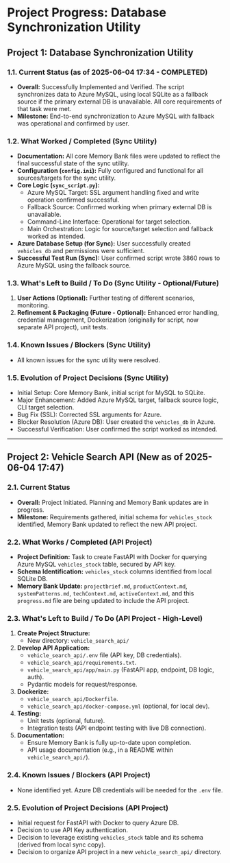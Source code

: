 # Project Progress: Database Synchronization Utility

## Project 1: Database Synchronization Utility

### 1.1. Current Status (as of 2025-06-04 17:34 - COMPLETED)

-   **Overall:** Successfully Implemented and Verified. The script synchronizes data to Azure MySQL, using local SQLite as a fallback source if the primary external DB is unavailable. All core requirements of that task were met.
-   **Milestone:** End-to-end synchronization to Azure MySQL with fallback was operational and confirmed by user.

### 1.2. What Worked / Completed (Sync Utility)

-   **Documentation:** All core Memory Bank files were updated to reflect the final successful state of the sync utility.
-   **Configuration (`config.ini`):** Fully configured and functional for all sources/targets for the sync utility.
-   **Core Logic (`sync_script.py`):**
    -   Azure MySQL Target: SSL argument handling fixed and write operation confirmed successful.
    -   Fallback Source: Confirmed working when primary external DB is unavailable.
    -   Command-Line Interface: Operational for target selection.
    -   Main Orchestration: Logic for source/target selection and fallback worked as intended.
-   **Azure Database Setup (for Sync):** User successfully created `vehicles_db` and permissions were sufficient.
-   **Successful Test Run (Sync):** User confirmed script wrote 3860 rows to Azure MySQL using the fallback source.

### 1.3. What's Left to Build / To Do (Sync Utility - Optional/Future)

1.  **User Actions (Optional):** Further testing of different scenarios, monitoring.
2.  **Refinement & Packaging (Future - Optional):** Enhanced error handling, credential management, Dockerization (originally for script, now separate API project), unit tests.

### 1.4. Known Issues / Blockers (Sync Utility)

-   All known issues for the sync utility were resolved.

### 1.5. Evolution of Project Decisions (Sync Utility)

-   Initial Setup: Core Memory Bank, initial script for MySQL to SQLite.
-   Major Enhancement: Added Azure MySQL target, fallback source logic, CLI target selection.
-   Bug Fix (SSL): Corrected SSL arguments for Azure.
-   Blocker Resolution (Azure DB): User created the `vehicles_db` in Azure.
-   Successful Verification: User confirmed the script worked as intended.

---

## Project 2: Vehicle Search API (New as of 2025-06-04 17:47)

### 2.1. Current Status

-   **Overall:** Project Initiated. Planning and Memory Bank updates are in progress.
-   **Milestone:** Requirements gathered, initial schema for `vehicles_stock` identified, Memory Bank updated to reflect the new API project.

### 2.2. What Works / Completed (API Project)

-   **Project Definition:** Task to create FastAPI with Docker for querying Azure MySQL `vehicles_stock` table, secured by API key.
-   **Schema Identification:** `vehicles_stock` columns identified from local SQLite DB.
-   **Memory Bank Update:** `projectbrief.md`, `productContext.md`, `systemPatterns.md`, `techContext.md`, `activeContext.md`, and this `progress.md` file are being updated to include the API project.

### 2.3. What's Left to Build / To Do (API Project - High-Level)

1.  **Create Project Structure:**
    -   New directory: `vehicle_search_api/`
2.  **Develop API Application:**
    -   `vehicle_search_api/.env` file (API key, DB credentials).
    -   `vehicle_search_api/requirements.txt`.
    -   `vehicle_search_api/app/main.py` (FastAPI app, endpoint, DB logic, auth).
    -   Pydantic models for request/response.
3.  **Dockerize:**
    -   `vehicle_search_api/Dockerfile`.
    -   `vehicle_search_api/docker-compose.yml` (optional, for local dev).
4.  **Testing:**
    -   Unit tests (optional, future).
    -   Integration tests (API endpoint testing with live DB connection).
5.  **Documentation:**
    -   Ensure Memory Bank is fully up-to-date upon completion.
    -   API usage documentation (e.g., in a README within `vehicle_search_api/`).

### 2.4. Known Issues / Blockers (API Project)

-   None identified yet. Azure DB credentials will be needed for the `.env` file.

### 2.5. Evolution of Project Decisions (API Project)

-   Initial request for FastAPI with Docker to query Azure DB.
-   Decision to use API Key authentication.
-   Decision to leverage existing `vehicles_stock` table and its schema (derived from local sync copy).
-   Decision to organize API project in a new `vehicle_search_api/` directory.
